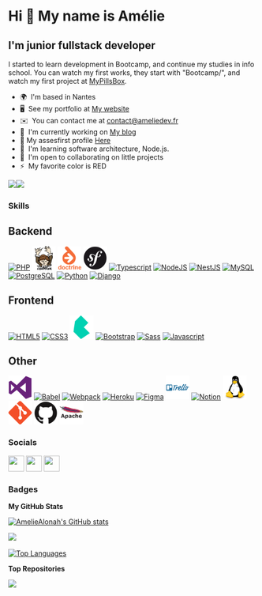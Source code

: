   Hi 👋 My name is Amélie
=======================

I'm junior fullstack developer
------------------------------

I started to learn development in Bootcamp, and continue my studies in info school. You can watch my first works, they start with "Bootcamp/", and watch my first project at [MyPillsBox](https://mypillsbox.herokuapp.com/).

* 🌍  I'm based in Nantes
* 🖥️  See my portfolio at [My website](http://ameliedev.fr)
* ✉️  You can contact me at [contact@ameliedev.fr](mailto:contact@ameliedev.fr)
* 🚀  I'm currently working on [My blog](http://noob-de-dev.fr)
* 🦄  My assesfirst profile [Here](https://app.assessfirst.com/_/profile/9h7jahx4-amelie-abdallah)
* 🧠  I'm learning software architecture, Node.js.
* 🤝  I'm open to collaborating on little projects
* ⚡  My favorite color is RED

<a href="https://www.twitter.com/AlonahAmelie" target="_blank" rel="noreferrer"><img
src="https://img.shields.io/twitter/follow/AlonahAmelie?logo=twitter&style=for-the-badge&color=ef4444&labelColor=1c1917"
/></a><a href="https://www.github.com/AmelieAlonah" target="_blank" rel="noreferrer"><img
src="https://img.shields.io/github/followers/AmelieAlonah?logo=github&style=for-the-badge&color=ef4444&labelColor=1c1917" /></a>

### Skills
## Backend
<p align="left">

<a href="https://www.php.net/" target="_blank" rel="noreferrer"><img src="https://raw.githubusercontent.com/danielcranney/readme-generator/main/public/icons/skills/php-colored.svg" width="36" height="36" alt="PHP" /></a>
<a href="https://www.doctrine-project.org/projects/orm.html" target="_blank" rel="noreferrer"><img src="https://github.com/devicons/devicon/blob/master/icons/composer/composer-original.svg" width="48" height="48" alt="Composer" /></a>
<a href="https://getcomposer.org/" target="_blank" rel="noreferrer"><img src="https://github.com/devicons/devicon/blob/master/icons/doctrine/doctrine-plain-wordmark.svg" width="48" height="48" alt="Doctrine" /></a>
<a href="https://symfony.com/doc/current/index.html" target="_blank" rel="noreferrer"><img src="https://github.com/devicons/devicon/blob/master/icons/symfony/symfony-original.svg" width="48" height="48" alt="Symfony"/></a>
<a href="https://www.typescriptlang.org/" target="_blank" rel="noreferrer"><img src="https://raw.githubusercontent.com/danielcranney/readme-generator/main/public/icons/skills/typescript-colored.svg" width="36" height="36" alt="Typescript" /></a>
<a href="https://nodejs.org/en/" target="_blank" rel="noreferrer"><img src="https://raw.githubusercontent.com/danielcranney/readme-generator/main/public/icons/skills/nodejs-colored.svg" width="36" height="36" alt="NodeJS" /></a>
<a href="https://docs.nestjs.com/" target="_blank" rel="noreferrer"><img src="https://raw.githubusercontent.com/danielcranney/readme-generator/main/public/icons/skills/nestjs-colored.svg" width="36" height="36" alt="NestJS" /></a>
<a href="https://www.mysql.com/" target="_blank" rel="noreferrer"><img src="https://raw.githubusercontent.com/danielcranney/readme-generator/main/public/icons/skills/mysql-colored.svg" width="36" height="36" alt="MySQL" /></a>
<a href="https://www.postgresql.org/" target="_blank" rel="noreferrer"><img src="https://raw.githubusercontent.com/danielcranney/readme-generator/main/public/icons/skills/postgresql-colored.svg" width="36" height="36" alt="PostgreSQL" /></a>
<a href="https://www.python.org/" target="_blank" rel="noreferrer"><img src="https://raw.githubusercontent.com/danielcranney/readme-generator/main/public/icons/skills/python-colored.svg" width="36" height="36" alt="Python" /></a>
<a href="https://www.djangoproject.com/" target="_blank" rel="noreferrer"><img src="https://raw.githubusercontent.com/danielcranney/readme-generator/main/public/icons/skills/django-colored-dark.svg" width="36" height="36" alt="Django" /></a>
</p>

## Frontend
<p align="left">
<a href="https://developer.mozilla.org/en-US/docs/Glossary/HTML5" target="_blank" rel="noreferrer"><img src="https://raw.githubusercontent.com/danielcranney/readme-generator/main/public/icons/skills/html5-colored.svg" width="36" height="36" alt="HTML5" /></a>
<a href="https://www.w3.org/TR/CSS/#css" target="_blank" rel="noreferrer"><img src="https://raw.githubusercontent.com/danielcranney/readme-generator/main/public/icons/skills/css3-colored.svg" width="36" height="36" alt="CSS3" /></a>
<a href="https://bulma.io/" target="_blank" rel="noreferrer"><img src="https://github.com/devicons/devicon/blob/master/icons/bulma/bulma-plain.svg" width="48" height="48" alt="Bulma" /></a>
<a href="https://getbootstrap.com/" target="_blank" rel="noreferrer"><img src="https://raw.githubusercontent.com/danielcranney/readme-generator/main/public/icons/skills/bootstrap-colored.svg" width="36" height="36" alt="Bootstrap" /></a>
<a href="https://sass-lang.com/" target="_blank" rel="noreferrer"><img src="https://raw.githubusercontent.com/danielcranney/readme-generator/main/public/icons/skills/sass-colored.svg" width="36" height="36" alt="Sass" /></a>
<a href="https://developer.mozilla.org/en-US/docs/Web/JavaScript" target="_blank" rel="noreferrer"><img src="https://raw.githubusercontent.com/danielcranney/readme-generator/main/public/icons/skills/javascript-colored.svg" width="36" height="36" alt="Javascript" /></a>
</p>
  
## Other
<p align="left">
<a href="https://code.visualstudio.com/" target="_blank" rel="noreferrer"><img src="https://github.com/devicons/devicon/blob/master/icons/visualstudio/visualstudio-plain.svg" width="48" height="48" alt="VisualStudioCode" /></a> 
<a href="https://babeljs.io/" target="_blank" rel="noreferrer"><img src="https://raw.githubusercontent.com/danielcranney/readme-generator/main/public/icons/skills/babel-colored-dark.svg" width="36" height="36" alt="Babel" /></a>
<a href="https://webpack.js.org/" target="_blank" rel="noreferrer"><img src="https://raw.githubusercontent.com/danielcranney/readme-generator/main/public/icons/skills/webpack-colored.svg" width="36" height="36" alt="Webpack" /></a>
<a href="https://www.heroku.com/" target="_blank" rel="noreferrer"><img src="https://raw.githubusercontent.com/danielcranney/readme-generator/main/public/icons/skills/heroku-colored.svg" width="36" height="36" alt="Heroku" /></a>
<a href="https://www.figma.com/" target="_blank" rel="noreferrer"><img src="https://raw.githubusercontent.com/danielcranney/readme-generator/main/public/icons/skills/figma-colored.svg" width="36" height="36" alt="Figma" /></a>
<a href="https://trello.com/" target="_blank" rel="noreferrer"><img src="https://github.com/devicons/devicon/blob/master/icons/trello/trello-plain-wordmark.svg" width="48" height="48" alt="Trello" /></a>
  <a href="https://www.notion.so" target="_blank" rel="noreferrer"><img src="https://img.icons8.com/color/48/000000/notion--v1.png" width="48" height="48" alt="Notion" /></a>
  <a href="https://www.linux.org/" target="_blank" rel="noreferrer"><img src="https://github.com/devicons/devicon/blob/master/icons/linux/linux-original.svg" width="48" height="48" alt="Linux" /></a>
  <a href="https://git-scm.com/" target="_blank" rel="noreferrer"><img src="https://github.com/devicons/devicon/blob/master/icons/git/git-original.svg" width="48" height="48" alt="Git" /></a>
  <a href="https://github.com/" target="_blank" rel="noreferrer"><img src="https://github.com/devicons/devicon/blob/master/icons/github/github-original.svg" width="48" height="48" alt="GitHub" /></a>
  <a href="https://httpd.apache.org/" target="_blank" rel="noreferrer"><img src="https://github.com/devicons/devicon/blob/master/icons/apache/apache-original-wordmark.svg" width="48" height="48" alt="Apache" /></a>

</p>


### Socials

<p align="left"> <a href="https://www.github.com/AmelieAlonah" target="_blank" rel="noreferrer"><img src="https://raw.githubusercontent.com/danielcranney/readme-generator/main/public/icons/socials/github-dark.svg" width="32" height="32" /></a> <a href="https://www.linkedin.com/in/amelie-abdallah/" target="_blank" rel="noreferrer"><img src="https://raw.githubusercontent.com/danielcranney/readme-generator/main/public/icons/socials/linkedin.svg" width="32" height="32" /></a> <a href="https://www.twitter.com/AlonahAmelie" target="_blank" rel="noreferrer"><img src="https://raw.githubusercontent.com/danielcranney/readme-generator/main/public/icons/socials/twitter.svg" width="32" height="32" /></a></p>

### Badges

<b>My GitHub Stats</b>

<a href="http://www.github.com/AmelieAlonah"><img src="https://github-readme-stats.vercel.app/api?username=AmelieAlonah&show_icons=true&hide=&count_private=true&title_color=ef4444&text_color=ffffff&icon_color=ef4444&bg_color=1c1917&hide_border=true&show_icons=true" alt="AmelieAlonah's GitHub stats" /></a>

<a href="http://www.github.com/AmelieAlonah"><img src="https://github-readme-streak-stats.herokuapp.com/?user=AmelieAlonah&stroke=ffffff&background=1c1917&ring=ef4444&fire=ef4444&currStreakNum=ffffff&currStreakLabel=ef4444&sideNums=ffffff&sideLabels=ffffff&dates=ffffff&hide_border=true" /></a>

<a href="https://github.com/AmelieAlonah" align="left"><img src="https://github-readme-stats.vercel.app/api/top-langs/?username=AmelieAlonah&langs_count=10&title_color=ef4444&text_color=ffffff&icon_color=ef4444&bg_color=1c1917&hide_border=true&locale=en&custom_title=Top%20%Languages" alt="Top Languages" /></a>

<b>Top Repositories</b>

<div width="100%" align="center"><a href="https://github.com/AmelieAlonah/mypillsbox" align="left"><img align="left" width="45%" src="https://github-readme-stats.vercel.app/api/pin/?username=AmelieAlonah&repo=mypillsbox&title_color=ef4444&text_color=ffffff&icon_color=ef4444&bg_color=1c1917&hide_border=true&locale=en" /></a></div><br /><br /><br /><br /><br /><br /><br />
